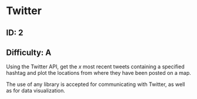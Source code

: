 # Twitter
## ID: 2
## Difficulty: A

Using the Twitter API, get the _x_ most recent tweets containing a specified hashtag and plot the locations from where they have been posted on a map.

The use of any library is accepted for communicating with Twitter, as well as for data visualization.